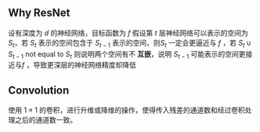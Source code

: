 ## Why ResNet

设有深度为 $d$ 的神经网络，目标函数为 $f$ 假设第 $t$ 层神经网络可以表示的空间为 $S_t$，若 $S_t$ 表示的空间包含于 $S_{t-1}$ 表示的空间，则$S_t$ 一定会更逼近与 $f$ ，若 $S_t \cup S_{t-1}$ not equal to $S_t$ 则说明两个空间有不 **互嵌**，说明 $S_{t-1}$ 可能表示的空间更接近与$f$ ，导致更深层的神经网络精度却降低


## Convolution

使用 $1 \times 1$ 的卷积，进行升维或降维的操作，使得传入残差的通道数和经过卷积处理之后的通道数一致。